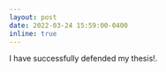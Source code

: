 ```yaml
---
layout: post
date: 2022-03-24 15:59:00-0400
inline: true
---
```


I have successfully defended my thesis!.
